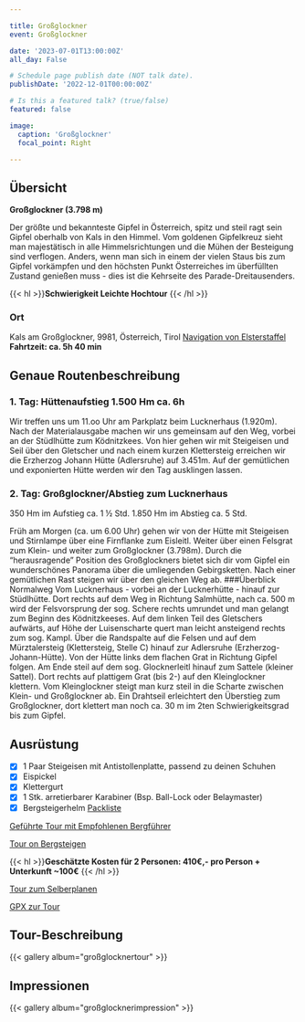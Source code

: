 ```yaml
---

title: Großglockner
event: Großglockner

date: '2023-07-01T13:00:00Z'
all_day: False

# Schedule page publish date (NOT talk date).
publishDate: '2022-12-01T00:00:00Z'

# Is this a featured talk? (true/false)
featured: false

image:
  caption: 'Großglockner'
  focal_point: Right

---
```


## Übersicht
**Großglockner (3.798 m)**

Der größte und bekannteste Gipfel in Österreich, spitz und steil ragt sein Gipfel oberhalb von Kals in den Himmel. Vom goldenen Gipfelkreuz sieht man majestätisch in alle Himmelsrichtungen und die Mühen der Besteigung sind verflogen. Anders, wenn man sich in einem der vielen Staus bis zum Gipfel vorkämpfen und den höchsten Punkt Österreiches im überfüllten Zustand genießen muss - dies ist die Kehrseite des Parade-Dreitausenders.

{{< hl >}}**Schwierigkeit Leichte Hochtour** {{< /hl >}}

  
### Ort
Kals am Großglockner, 9981, Österreich, Tirol 
[Navigation von Elsterstaffel](https://www.gablonzerhuette.at/de/preise.html)
**Fahrtzeit: ca. 5h 40 min**

## Genaue Routenbeschreibung

### 1. Tag: Hüttenaufstieg 1.500 Hm ca. 6h
Wir treffen uns um 11.oo Uhr am Parkplatz beim Lucknerhaus (1.920m). Nach der Materialausgabe machen wir uns gemeinsam auf den Weg, vorbei an der Stüdlhütte zum Ködnitzkees. Von hier gehen wir mit Steigeisen und Seil über den Gletscher und nach einem kurzen Klettersteig erreichen wir die Erzherzog Johann Hütte (Adlersruhe) auf  3.451m. Auf der gemütlichen und exponierten Hütte werden wir den Tag ausklingen lassen.
### 2. Tag: Großglockner/Abstieg zum Lucknerhaus 
350 Hm im Aufstieg ca. 1 ½ Std.   1.850 Hm im Abstieg ca. 5 Std.

Früh am Morgen (ca. um 6.00 Uhr) gehen wir von der Hütte mit Steigeisen und Stirnlampe über eine Firnflanke zum Eisleitl. Weiter über einen Felsgrat zum Klein- und weiter zum Großglockner (3.798m). Durch die “herausragende”  Position des Großglockners bietet sich dir vom Gipfel ein wunderschönes Panorama über die umliegenden Gebirgsketten. Nach einer gemütlichen Rast steigen wir über den gleichen Weg ab.
###Überblick Normalweg
Vom Lucknerhaus - vorbei an der Lucknerhütte - hinauf zur Stüdlhütte. Dort rechts auf dem Weg in Richtung Salmhütte, nach ca. 500 m wird der Felsvorsprung der sog. Schere rechts umrundet und man gelangt zum Beginn des Ködnitzkeeses. Auf dem linken Teil des Gletschers aufwärts, auf Höhe der Luisenscharte quert man leicht ansteigend rechts zum sog. Kampl. Über die Randspalte auf die Felsen und auf dem Mürztalersteig (Klettersteig, Stelle C) hinauf zur Adlersruhe (Erzherzog-Johann-Hütte). Von der Hütte links dem flachen Grat in Richtung Gipfel folgen. Am Ende steil auf dem sog. Glocknerleitl hinauf zum Sattele (kleiner Sattel). Dort rechts auf plattigem Grat (bis 2-) auf den Kleinglockner klettern. Vom Kleinglockner steigt man kurz steil in die Scharte zwischen Klein- und Großglockner ab. Ein Drahtseil erleichtert den Überstieg zum Großglockner, dort klettert man noch ca. 30 m im 2ten Schwierigkeitsgrad bis zum Gipfel.

## Ausrüstung
- [x] 1 Paar Steigeisen mit Antistollenplatte, passend zu deinen Schuhen
- [x] Eispickel
- [x] Klettergurt
- [x] 1 Stk. arretierbarer Karabiner (Bsp. Ball-Lock oder Belaymaster)
- [x] Bergsteigerhelm
[Packliste](http://neu.berggfühl.at/wp-content/uploads/2016/11/berggfuehl-ausr%C3%BCstungsliste-grossglockner.pdf)

[Geführte Tour mit Empfohlenen Bergführer](http://www.berggfuehl.at/grossglockner/)

[Tour on Bergsteigen](https://www.bergsteigen.com/touren/hochtour/grossglockner-normalweg/)

{{< hl >}}**Geschätzte Kosten für 2 Personen:  410€,- pro Person + Unterkunft ~100€** {{< /hl >}}

[Tour zum Selberplanen](https://www.alpenvereinaktiv.com/de/tour/spaghetti-runde/11374646/)

[GPX zur Tour](https://www.bergsteigen.com/fileadmin/userdaten/import/tracks/gpx/node_8213_0.gpx)

## Tour-Beschreibung
{{< gallery album="großglocknertour" >}}


## Impressionen

{{< gallery album="großglocknerimpression" >}}